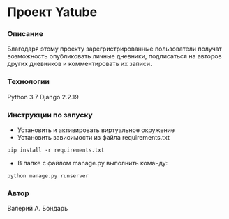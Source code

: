 # Проект Yatube
### Описание
Благодаря этому проекту зарегристрированные пользователи получат возможность опубликовать личные дневники, подписаться на авторов других дневников и комментировать их записи.
### Технологии
Python 3.7
Django 2.2.19
### Инструкции по запуску
- Установить и активировать виртуальное окружение
- Установить зависимости из файла requirements.txt
```
pip install -r requirements.txt
``` 
- В папке с файлом manage.py выполнить команду:
```
python manage.py runserver
```
### Автор
Валерий А. Бондарь